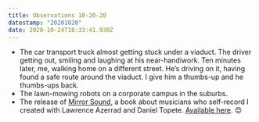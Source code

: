 ```yaml
---
title: Observations 10-20-20
datestamp: "20201020"
date: 2020-10-24T18:33:41.930Z
---
```

- The car transport truck almost getting stuck under a viaduct. The driver getting out, smiling and laughing at his near-handiwork. Ten minutes later, me, walking home on a different street. He’s driving on it, having found a safe route around the viaduct. I give him a thumbs-up and he thumbs-ups back.
- The lawn-mowing robots on a corporate campus in the suburbs.
- The release of [Mirror Sound](https://mirrorsoundbook.com/), a book about musicians who self-record I created with Lawrence Azerrad and Daniel Topete. [Available here](https://mirrorsoundbook.com/). 😊